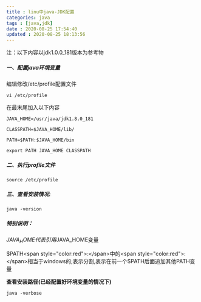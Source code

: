 ```yaml
---
title : linu中java-JDK配置
categories: java
tags : [java,jdk]
date : 2020-08-25 17:54:40
updated : 2020-08-25 18:13:56
---
```


注：以下内容以jdk1.0.0_181版本为参考物

##### 一、配置java环境变量

编辑修改/etc/profile配置文件

`vi /etc/profile`

在最末尾加入以下内容

`JAVA_HOME=/usr/java/jdk1.8.0_181`

`CLASSPATH=$JAVA_HOME/lib/`

`PATH=$PATH:$JAVA_HOME/bin`

`export PATH JAVA_HOME CLASSPATH`

##### **二、执行profile文件**

`source /etc/profile`

##### 三、**查看安装情况:**

`java -version`

##### 特别说明：

$JAVA_HOME代表引用$JAVA_HOME变量

$PATH<span style="color:red">:</span>中的<span style="color:red">:</span>相当于windows的;表示分割,表示在前一个$PATH后面追加其他PATH变量

**查看安装路径(已经配置好环境变量的情况下)**

`java -verbose`

